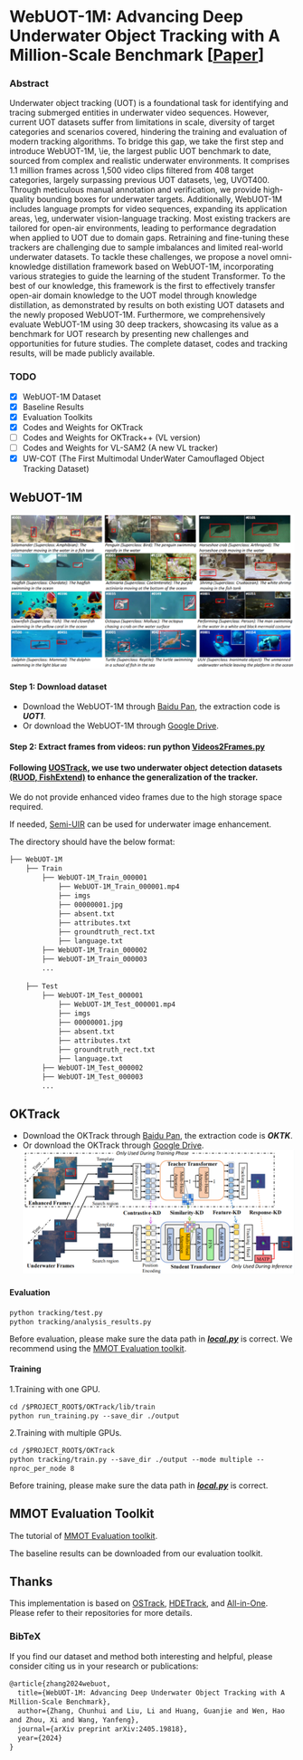 # WebUOT-1M: Advancing Deep Underwater Object Tracking with A Million-Scale Benchmark [[Paper](https://arxiv.org/abs/2405.19818)]

### Abstract

Underwater object tracking (UOT) is a foundational task for identifying and tracing submerged entities in underwater video sequences. However, current UOT datasets suffer from limitations in scale, diversity of target categories and scenarios covered, hindering the training and evaluation of modern tracking algorithms. To bridge this gap, we take the first step and introduce WebUOT-1M, \ie, the largest public UOT benchmark to date, sourced from complex and realistic underwater environments. It comprises 1.1 million frames across 1,500 video clips filtered from 408 target categories, largely surpassing previous UOT datasets, \eg, UVOT400. Through meticulous manual annotation and verification, we provide high-quality bounding boxes for underwater targets. Additionally, WebUOT-1M includes language prompts for video sequences, expanding its application areas, \eg, underwater vision-language tracking. Most existing trackers are tailored for open-air environments, leading to performance degradation when applied to UOT due to domain gaps. Retraining and fine-tuning these trackers are challenging due to sample imbalances and limited real-world underwater datasets. To tackle these challenges, we propose a novel omni-knowledge distillation framework based on WebUOT-1M, incorporating various strategies to guide the learning of the student Transformer. To the best of our knowledge, this framework is the first to effectively transfer open-air domain knowledge to the UOT model through knowledge distillation, as demonstrated by results on both existing UOT datasets and the newly proposed WebUOT-1M. Furthermore, we comprehensively evaluate WebUOT-1M using 30 deep trackers, showcasing its value as a benchmark for UOT research by presenting new challenges and opportunities for future studies. The complete dataset, codes and tracking results, will be made publicly available.

### TODO
- [x] WebUOT-1M Dataset
- [x] Baseline Results
- [x] Evaluation Toolkits
- [x] Codes and Weights for OKTrack
- [ ] Codes and Weights for OKTrack++ (VL version)
- [ ] Codes and Weights for VL-SAM2 (A new VL tracker)
- [x] UW-COT (The First Multimodal UnderWater Camouﬂaged Object Tracking Dataset)

## WebUOT-1M

![image](https://github.com/983632847/Awesome-Multimodal-Object-Tracking/blob/main/WebUOT-1M/WebUOT-1M.png)

#### Step 1: Download dataset
- Download the WebUOT-1M through [Baidu Pan](https://pan.baidu.com/s/1QW-yE_PU6wphp3xgDPSoXw?pwd=UOT1), the extraction code is ***UOT1***.
- Or download the WebUOT-1M through [Google Drive](https://drive.google.com/drive/folders/1VI1fVcClAyfdpCDqm_rjTFtipmfWoZhi?usp=sharing).
#### Step 2: Extract frames from videos: run python [Videos2Frames.py](https://github.com/983632847/Awesome-Multimodal-Object-Tracking/blob/main/WebUOT-1M/Videos2Frames.py)

#### Following [UOSTrack](https://github.com/LiYunfengLYF/UOSTrack), we use two underwater object detection datasets [(RUOD, FishExtend)](https://pan.baidu.com/s/1FEamVKM0QlqLimp0VJHu4A?pwd=UOD2) to enhance the generalization of the tracker.

We do not provide enhanced video frames due to the high storage space required. 

If needed, [Semi-UIR](https://github.com/Huang-ShiRui/Semi-UIR) can be used for underwater image enhancement.

The directory should have the below format:
```
├── WebUOT-1M
    ├── Train
        ├── WebUOT-1M_Train_000001
            ├── WebUOT-1M_Train_000001.mp4
            ├── imgs
            ├── 00000001.jpg
            ├── absent.txt
            ├── attributes.txt
            ├── groundtruth_rect.txt
            ├── language.txt
        ├── WebUOT-1M_Train_000002
        ├── WebUOT-1M_Train_000003
        ...

    ├── Test
        ├── WebUOT-1M_Test_000001
            ├── WebUOT-1M_Test_000001.mp4
            ├── imgs
            ├── 00000001.jpg
            ├── absent.txt
            ├── attributes.txt
            ├── groundtruth_rect.txt
            ├── language.txt
        ├── WebUOT-1M_Test_000002
        ├── WebUOT-1M_Test_000003
        ...

```

## OKTrack
- Download the OKTrack through [Baidu Pan](https://pan.baidu.com/s/1j3i_znyWOo9MI7I6_1tltA?pwd=OKTK), the extraction code is ***OKTK***.
- Or download the OKTrack through [Google Drive](https://drive.google.com/drive/folders/1yD0rizL9PuHmh3TLYzb1x3N2DI8kMrsr?usp=sharing).
![image](https://github.com/983632847/Awesome-Multimodal-Object-Tracking/blob/main/WebUOT-1M/OKTrack.png)


#### Evaluation   
```
python tracking/test.py
python tracking/analysis_results.py
```
Before evaluation, please make sure the data path in [***local.py***](./lib/test/evaluation/local.py) is correct.
We recommend using the [MMOT Evaluation toolkit](https://github.com/983632847/Awesome-Multimodal-Object-Tracking/tree/main/MMOT_Evaluation_Toolkit).


#### Training

1.Training with one GPU.
```
cd /$PROJECT_ROOT$/OKTrack/lib/train
python run_training.py --save_dir ./output
```

2.Training with multiple GPUs.
```
cd /$PROJECT_ROOT$/OKTrack
python tracking/train.py --save_dir ./output --mode multiple --nproc_per_node 8
```

Before training, please make sure the data path in [***local.py***](./lib/train/admin/local.py) is correct.


## MMOT Evaluation Toolkit
The tutorial of [MMOT Evaluation toolkit](https://github.com/983632847/Awesome-Multimodal-Object-Tracking/tree/main/MMOT_Evaluation_Toolkit).

The baseline results can be downloaded from our evaluation toolkit.


## Thanks
This implementation is based on [OSTrack](https://github.com/botaoye/OSTrack), [HDETrack](https://github.com/Event-AHU/EventVOT_Benchmark), and [All-in-One](https://github.com/983632847/All-in-One). Please refer to their repositories for more details.


### BibTeX
If you find our dataset and method both interesting and helpful, please consider citing us in your research or publications:

    @article{zhang2024webuot,
      title={WebUOT-1M: Advancing Deep Underwater Object Tracking with A Million-Scale Benchmark},
      author={Zhang, Chunhui and Liu, Li and Huang, Guanjie and Wen, Hao and Zhou, Xi and Wang, Yanfeng},
      journal={arXiv preprint arXiv:2405.19818},
      year={2024}
    }
